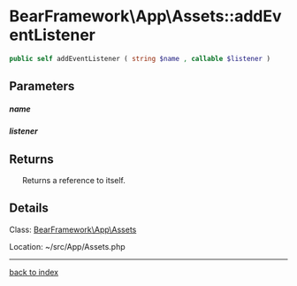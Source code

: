 # BearFramework\App\Assets::addEventListener

```php
public self addEventListener ( string $name , callable $listener )
```

## Parameters

##### name

##### listener

## Returns

&nbsp;&nbsp;&nbsp;&nbsp;&nbsp;&nbsp;Returns a reference to itself.

## Details

Class: [BearFramework\App\Assets](bearframework.app.assets.class.md)

Location: ~/src/App/Assets.php

---

[back to index](index.md)

